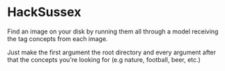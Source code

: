 # HackSussex
 
 Find an image on your disk by running them all through a model receiving the tag concepts from each image.
 
 Just make the first argument the root directory and every argument after that the concepts you're looking for (e.g nature, football, beer, etc.)
